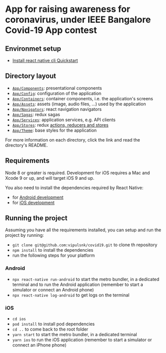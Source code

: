 
# App for raising awareness for coronavirus, under IEEE Bangalore Covid-19 App contest

## Environmet setup
- [Install react native cli Quickstart](https://reactnative.dev/docs/environment-setup)

## Directory layout

- [`App/Components`](App/Components): presentational components
- [`App/Config`](App/Config): configuration of the application
- [`App/Containers`](App/Containers): container components, i.e. the application's screens
- [`App/Assets`](App/Assets): assets (image, audio files, ...) used by the application
- [`App/Navigators`](App/Navigators): react navigation navigators 
- [`App/Sagas`](App/Sagas): redux sagas
- [`App/Services`](App/Services): application services, e.g. API clients
- [`App/Stores`](App/Stores): redux [actions, reducers and stores](https://redux.js.org/basics)
- [`App/Theme`](App/Theme): base styles for the application

For more information on each directory, click the link and read the directory's README.

## Requirements

Node 8 or greater is required. Development for iOS requires a Mac and Xcode 9 or up, and will target iOS 9 and up.

You also need to install the dependencies required by React Native:

- for [Android development](https://facebook.github.io/react-native/docs/getting-started.html#installing-dependencies-3)
- for [iOS development](https://facebook.github.io/react-native/docs/getting-started.html#installing-dependencies)



## Running the project

Assuming you have all the requirements installed, you can setup and run the project by running:
- `git clone git@github.com:vipulsnk/covid19.git` to clone th repository
- `npm install` to install the dependencies
- run the following steps for your platform

### Android

- `npx react-native run-android` to start the metro bundler, in a dedicated terminal and to run the Android application (remember to start a simulator or connect an Android phone)
- `npx react-native log-android` to get logs on the terminal

### iOS

- `cd ios`
- `pod install` to install pod dependencies
- `cd ..` to come back to the root folder
- `yarn start` to start the metro bundler, in a dedicated terminal
- `yarn ios` to run the iOS application (remember to start a simulator or connect an iPhone phone)
